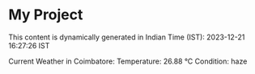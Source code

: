 # My Project

This content is dynamically generated in Indian Time (IST): 2023-12-21 16:27:26 IST


Current Weather in Coimbatore:
Temperature: 26.88 °C
Condition: haze
